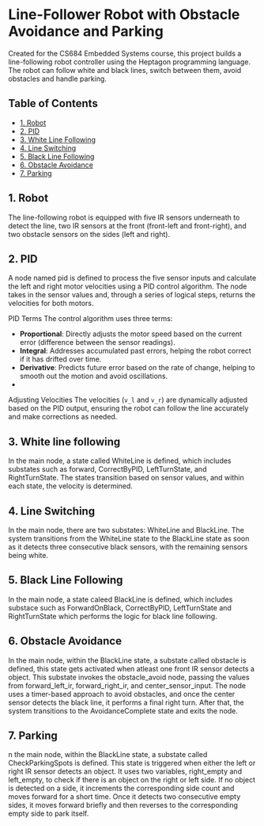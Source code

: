 # Line-Follower Robot with Obstacle Avoidance and Parking

Created for the CS684 Embedded Systems course, this project builds a line-following robot controller using the Heptagon programming language. The robot can follow white and black lines, switch between them, avoid obstacles and handle parking.

## Table of Contents
- [1. Robot](#robot)
- [2. PID](#pid)
- [3. White Line Following](#white-line-following)
- [4. Line Switching](#line-switiching)
- [5. Black Line Following](#black-line-following)
- [6. Obstacle Avoidance](#obstacle-avoidance)
- [7. Parking](#parking)

## 1. Robot
The line-following robot is equipped with five IR sensors underneath to detect the line, two IR sensors at the front (front-left and front-right), and two obstacle sensors on the sides (left and right).

## 2. PID
A node named pid is defined to process the five sensor inputs and calculate the left and right motor velocities using a PID control algorithm. The node takes in the sensor values and, through a series of logical steps, returns the velocities for both motors.

PID Terms
The control algorithm uses three terms:

- **Proportional**: Directly adjusts the motor speed based on the current error (difference between the sensor readings).
- **Integral**: Addresses accumulated past errors, helping the robot correct if it has drifted over time.
- **Derivative**: Predicts future error based on the rate of change, helping to smooth out the motion and avoid oscillations.
- 
Adjusting Velocities
The velocities (`v_l` and `v_r`) are dynamically adjusted based on the PID output, ensuring the robot can follow the line accurately and make corrections as needed.


## 3. White line following
In the main node, a state called WhiteLine is defined, which includes substates such as forward, CorrectByPID, LeftTurnState, and RightTurnState. The states transition based on sensor values, and within each state, the velocity is determined.

## 4. Line Switching
In the main node, there are two substates: WhiteLine and BlackLine. The system transitions from the WhiteLine state to the BlackLine state as soon as it detects three consecutive black sensors, with the remaining sensors being white.

## 5. Black Line Following
In the main node, a state caleed BlackLine is defined, which includes substace such as ForwardOnBlack, CorrectByPID, LeftTurnState and RightTurnState which performs the logic for black line following.

## 6. Obstacle Avoidance
In the main node, within the BlackLine state, a substate called obstacle is defined, this state gets activated when atleast one front IR sensor detects a object. This substate invokes the obstacle_avoid node, passing the values from forward_left_ir, forward_right_ir, and center_sensor_input. The node uses a timer-based approach to avoid obstacles, and once the center sensor detects the black line, it performs a final right turn. After that, the system transitions to the AvoidanceComplete state and exits the node.

## 7. Parking
n the main node, within the BlackLine state, a substate called CheckParkingSpots is defined. This state is triggered when either the left or right IR sensor detects an object. It uses two variables, right_empty and left_empty, to check if there is an object on the right or left side. If no object is detected on a side, it increments the corresponding side count and moves forward for a short time. Once it detects two consecutive empty sides, it moves forward briefly and then reverses to the corresponding empty side to park itself.
